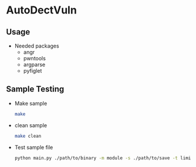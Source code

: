 # AutoDectVuln

## Usage

- Needed packages
    - angr
    - pwntools
    - argparse
    - pyfiglet

## Sample Testing

- Make sample
    ```sh
    make
    ```
- clean sample
    ```sh
    make clean
    ```
- Test sample file 
    ```sh
    python main.py ./path/to/binary -m module -s ./path/to/save -t limit_time
    ```

